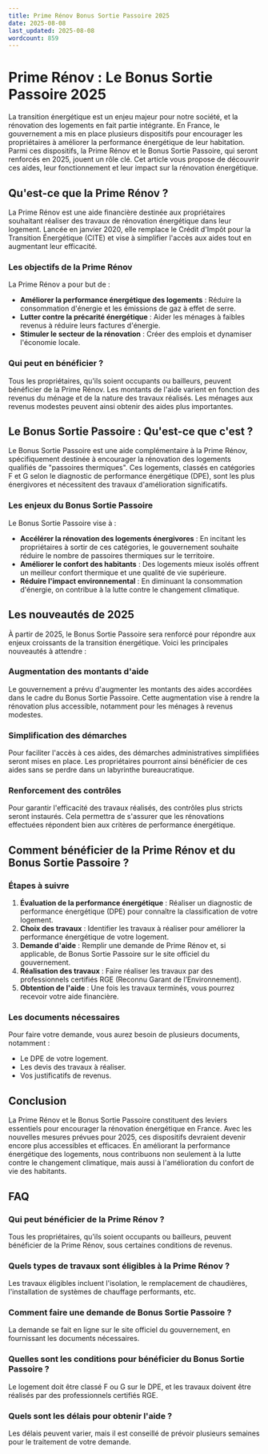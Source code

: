 ```yaml
---
title: Prime Rénov Bonus Sortie Passoire 2025
date: 2025-08-08
last_updated: 2025-08-08
wordcount: 859
---
```


# Prime Rénov : Le Bonus Sortie Passoire 2025

La transition énergétique est un enjeu majeur pour notre société, et la rénovation des logements en fait partie intégrante. En France, le gouvernement a mis en place plusieurs dispositifs pour encourager les propriétaires à améliorer la performance énergétique de leur habitation. Parmi ces dispositifs, la Prime Rénov et le Bonus Sortie Passoire, qui seront renforcés en 2025, jouent un rôle clé. Cet article vous propose de découvrir ces aides, leur fonctionnement et leur impact sur la rénovation énergétique.

## Qu'est-ce que la Prime Rénov ?

La Prime Rénov est une aide financière destinée aux propriétaires souhaitant réaliser des travaux de rénovation énergétique dans leur logement. Lancée en janvier 2020, elle remplace le Crédit d'Impôt pour la Transition Énergétique (CITE) et vise à simplifier l'accès aux aides tout en augmentant leur efficacité.

### Les objectifs de la Prime Rénov

La Prime Rénov a pour but de :

- **Améliorer la performance énergétique des logements** : Réduire la consommation d'énergie et les émissions de gaz à effet de serre.
- **Lutter contre la précarité énergétique** : Aider les ménages à faibles revenus à réduire leurs factures d'énergie.
- **Stimuler le secteur de la rénovation** : Créer des emplois et dynamiser l'économie locale.

### Qui peut en bénéficier ?

Tous les propriétaires, qu'ils soient occupants ou bailleurs, peuvent bénéficier de la Prime Rénov. Les montants de l'aide varient en fonction des revenus du ménage et de la nature des travaux réalisés. Les ménages aux revenus modestes peuvent ainsi obtenir des aides plus importantes.

## Le Bonus Sortie Passoire : Qu'est-ce que c'est ?

Le Bonus Sortie Passoire est une aide complémentaire à la Prime Rénov, spécifiquement destinée à encourager la rénovation des logements qualifiés de "passoires thermiques". Ces logements, classés en catégories F et G selon le diagnostic de performance énergétique (DPE), sont les plus énergivores et nécessitent des travaux d'amélioration significatifs.

### Les enjeux du Bonus Sortie Passoire

Le Bonus Sortie Passoire vise à :

- **Accélérer la rénovation des logements énergivores** : En incitant les propriétaires à sortir de ces catégories, le gouvernement souhaite réduire le nombre de passoires thermiques sur le territoire.
- **Améliorer le confort des habitants** : Des logements mieux isolés offrent un meilleur confort thermique et une qualité de vie supérieure.
- **Réduire l'impact environnemental** : En diminuant la consommation d'énergie, on contribue à la lutte contre le changement climatique.

## Les nouveautés de 2025

À partir de 2025, le Bonus Sortie Passoire sera renforcé pour répondre aux enjeux croissants de la transition énergétique. Voici les principales nouveautés à attendre :

### Augmentation des montants d'aide

Le gouvernement a prévu d'augmenter les montants des aides accordées dans le cadre du Bonus Sortie Passoire. Cette augmentation vise à rendre la rénovation plus accessible, notamment pour les ménages à revenus modestes.

### Simplification des démarches

Pour faciliter l'accès à ces aides, des démarches administratives simplifiées seront mises en place. Les propriétaires pourront ainsi bénéficier de ces aides sans se perdre dans un labyrinthe bureaucratique.

### Renforcement des contrôles

Pour garantir l'efficacité des travaux réalisés, des contrôles plus stricts seront instaurés. Cela permettra de s'assurer que les rénovations effectuées répondent bien aux critères de performance énergétique.

## Comment bénéficier de la Prime Rénov et du Bonus Sortie Passoire ?

### Étapes à suivre

1. **Évaluation de la performance énergétique** : Réaliser un diagnostic de performance énergétique (DPE) pour connaître la classification de votre logement.
2. **Choix des travaux** : Identifier les travaux à réaliser pour améliorer la performance énergétique de votre logement.
3. **Demande d'aide** : Remplir une demande de Prime Rénov et, si applicable, de Bonus Sortie Passoire sur le site officiel du gouvernement.
4. **Réalisation des travaux** : Faire réaliser les travaux par des professionnels certifiés RGE (Reconnu Garant de l’Environnement).
5. **Obtention de l'aide** : Une fois les travaux terminés, vous pourrez recevoir votre aide financière.

### Les documents nécessaires

Pour faire votre demande, vous aurez besoin de plusieurs documents, notamment :

- Le DPE de votre logement.
- Les devis des travaux à réaliser.
- Vos justificatifs de revenus.

## Conclusion

La Prime Rénov et le Bonus Sortie Passoire constituent des leviers essentiels pour encourager la rénovation énergétique en France. Avec les nouvelles mesures prévues pour 2025, ces dispositifs devraient devenir encore plus accessibles et efficaces. En améliorant la performance énergétique des logements, nous contribuons non seulement à la lutte contre le changement climatique, mais aussi à l'amélioration du confort de vie des habitants.

## FAQ

### Qui peut bénéficier de la Prime Rénov ?

Tous les propriétaires, qu'ils soient occupants ou bailleurs, peuvent bénéficier de la Prime Rénov, sous certaines conditions de revenus.

### Quels types de travaux sont éligibles à la Prime Rénov ?

Les travaux éligibles incluent l'isolation, le remplacement de chaudières, l'installation de systèmes de chauffage performants, etc.

### Comment faire une demande de Bonus Sortie Passoire ?

La demande se fait en ligne sur le site officiel du gouvernement, en fournissant les documents nécessaires.

### Quelles sont les conditions pour bénéficier du Bonus Sortie Passoire ?

Le logement doit être classé F ou G sur le DPE, et les travaux doivent être réalisés par des professionnels certifiés RGE.

### Quels sont les délais pour obtenir l'aide ?

Les délais peuvent varier, mais il est conseillé de prévoir plusieurs semaines pour le traitement de votre demande.